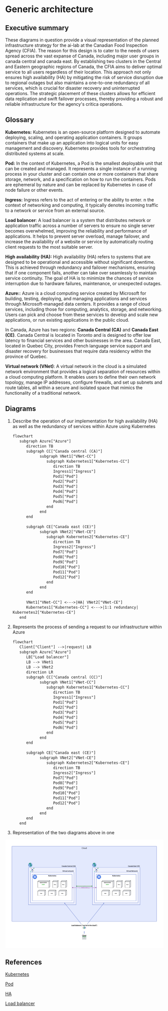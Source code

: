 # Generic architecture

## Executive summary

These diagrams in question provide a visual representation of the planned
infrastructure strategy for the ai-lab at the Canadian Food Inspection Agency
(CFIA). The reason for this design is to cater to the needs of users spread
across the vast expanse of Canada, including major user groups in canada central
and canada east. By establishing two clusters in the Central and Eastern
geographic regions of Canada, the CFIA aims to deliver optimal service to all
users regardless of their location. This approach not only ensures high
availability (HA) by mitigating the risk of service disruption due to regional
outages but also maintains a one-to-one redundancy of all services, which is
crucial for disaster recovery and uninterrupted operations. The strategic
placement of these clusters allows for efficient data replication and swift
failover processes, thereby providing a robust and reliable infrastructure for
the agency's critica operations.

## Glossary

**Kubernetes:** Kubernetes is an open-source platform designed to automate
deploying, scaling, and operating application containers. It groups containers
that make up an application into logical units for easy management and
discovery. Kubernetes provides tools for orchestrating distributed systems at
scale.

**Pod:** In the context of Kubernetes, a Pod is the smallest deployable unit
that can be created and managed. It represents a single instance of a running
process in your cluster and can contain one or more containers that share
storage, network, and a specification on how to run the containers. Pods are
ephemeral by nature and can be replaced by Kubernetes in case of node failure or
other events.

**Ingress:** Ingress refers to the act of entering or the ability to enter. n
the context of networking and computing, it typically denotes incoming traffic
to a network or service from an external source.

**Load balancer**: A load balancer is a system that distributes network or
application traffic across a number of servers to ensure no single server
becomes overwhelmed, improving the reliability and performance of applications.
It helps to prevent server overload, manage failover, and increase the
availability of a website or service by automatically routing client requests to
the most suitable server.

**High availability (HA):** High availability (HA) refers to systems that are
designed to be operational and accessible without significant downtime. This is
achieved through redundancy and failover mechanisms, ensuring that if one
component fails, another can take over seamlessly to maintain service
continuity. The goal of HA is to minimize the chances of service interruption
due to hardware failures, maintenance, or unexpected outages.

**Azure:**: Azure is a cloud computing service created by Microsoft for
building, testing, deploying, and managing applications and services through
Microsoft-managed data centers. It provides a range of cloud services, including
those for computing, analytics, storage, and networking. Users can pick and
choose from these services to develop and scale new applications, or run
existing applications in the public cloud.

In Canada, Azure has two regions: **Canada Central (CA)** and **Canada East
(CE)**. Canada Central is located in Toronto and is designed to offer low
latency to financial services and other businesses in the area. Canada East,
located in Quebec City, provides French language service support and disaster
recovery for businesses that require data residency within the province of
Quebec.

**Virtual network (VNet)**: A virtual network in the cloud is a simulated
network environment that provides a logical separation of resources within a
cloud computing platform. It enables users to define their own network topology,
manage IP addresses, configure firewalls, and set up subnets and route tables,
all within a secure and isolated space that mimics the functionality of a
traditional network.

## Diagrams

1. Describe the operation of our implementation for high availability (HA) as
well as the redundancy of services within Azure using Kubernetes

   ```mermaid
   flowchart
      subgraph Azure["Azure"]
         direction TB
         subgraph CC["Canada central (CA)"]
               subgraph VNet1["VNet-CC"]
                  subgraph Kubernetes1["Kubernetes-CC"]
                     direction TB
                     Ingress1["Ingress"]
                     Pod1["Pod"]
                     Pod2["Pod"]
                     Pod3["Pod"]
                     Pod4["Pod"]
                     Pod5["Pod"]
                     Pod6["Pod"]
                  end
               end
         end

         subgraph CE["Canada east (CE)"]
               subgraph VNet2["VNet-CE"]
                  subgraph Kubernetes2["Kubernetes-CE"]
                     direction TB
                     Ingress2["Ingress"]
                     Pod7["Pod"]
                     Pod8["Pod"]
                     Pod9["Pod"]
                     Pod10["Pod"]
                     Pod11["Pod"]
                     Pod12["Pod"]
                  end
               end
         end

         VNet1["VNet-CC"] <--->|HA| VNet2["VNet-CE"]
         Kubernetes1["Kubernetes-CC"] <--->|1:1 redundancy| Kubernetes2["Kubernetes-CE"]
      end
   ```

2. Represents the process of sending a request to our infrastructure within
Azure

   ```mermaid
   flowchart
      Client["Client"] -->|request| LB
      subgraph Azure["Azure"]
         LB["Load balancer"]
         LB --> VNet1
         LB --> VNet2
         direction LR
         subgraph CC["Canada central (CC)"]
               subgraph VNet1["VNet-CC"]
                  subgraph Kubernetes1["Kubernetes-CC"]
                     direction TB
                     Ingress1["Ingress"]
                     Pod1["Pod"]
                     Pod2["Pod"]
                     Pod3["Pod"]
                     Pod4["Pod"]
                     Pod5["Pod"]
                     Pod6["Pod"]
                  end
               end
         end

         subgraph CE["Canada east (CE)"]
               subgraph VNet2["VNet-CE"]
                  subgraph Kubernetes2["Kubernetes-CE"]
                     direction TB
                     Ingress2["Ingress"]
                     Pod7["Pod"]
                     Pod8["Pod"]
                     Pod9["Pod"]
                     Pod10["Pod"]
                     Pod11["Pod"]
                     Pod12["Pod"]
                  end
               end
         end
      end
   ```

3. Representation of the two diagrams above in one

![Diagram](img/ha-redundancy-lb.png)

## References

[Kubernetes](https://kubernetes.io/docs/concepts/overview/)

[Pod](https://kubernetes.io/docs/concepts/workloads/pods/)

[HA](https://www.techtarget.com/searchdatacenter/definition/high-availability)

[Load balancer](https://www.nginx.com/resources/glossary/load-balancing/)
